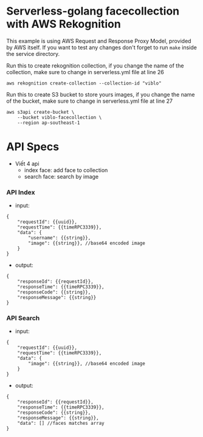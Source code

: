 <!--
title: .'HTTP GET and POST'
description: 'Boilerplate code for Golang with GET and POST example'
framework: v1
platform: AWS
language: Go
priority: 10
authorLink: 'https://github.com/pramonow'
authorName: 'Pramono Winata'
authorAvatar: 'https://avatars0.githubusercontent.com/u/28787057?v=4&s=140'
-->

# Serverless-golang facecollection with AWS Rekognition 
This example is using AWS Request and Response Proxy Model, provided by AWS itself.
If you want to test any changes don't forget to run `make` inside the service directory.
 

Run this to create rekognition collection, if you change the name of the collection, make sure to change in serverless.yml file at line 26
```
aws rekognition create-collection --collection-id "viblo"
```

Run this to create S3 bucket to store yours images, if you change the name of the bucket, make sure to change in serverless.yml file at line 27
```
aws s3api create-bucket \
    --bucket viblo-facecollection \
    --region ap-southeast-1
```

# API Specs
- Viết 4 api 
  - index face: add face to collection
  - search face: search by image

### API Index
 
- input:
```
{
    "requestId": {{uuid}},
    "requestTime": {{timeRPC3339}},
    "data": {
        "username": {{string}},
        "image": {{string}}, //base64 encoded image
    }
}
```
- output:
```
{
    "responseId": {{requestId}},
    "responseTime": {{timeRPC3339}},
    "responseCode": {{string}},
    "responseMessage": {{string}}
}
```

### API Search
 
- input:
```
{
    "requestId": {{uuid}},
    "requestTime": {{timeRPC3339}},
    "data": {
        "image": {{string}}, //base64 encoded image
    }
}
```

- output:
```
{
    "responseId": {{requestId}},
    "responseTime": {{timeRPC3339}},
    "responseCode": {{string}},
    "responseMessage": {{string}},
    "data": [] //faces matches array
}
```
 
